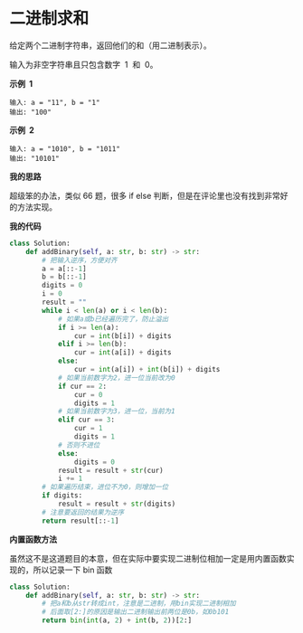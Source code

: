 # 二进制求和

给定两个二进制字符串，返回他们的和（用二进制表示）。

输入为非空字符串且只包含数字  1  和  0。

**示例  1**

```
输入: a = "11", b = "1"
输出: "100"
```

**示例  2**

```
输入: a = "1010", b = "1011"
输出: "10101"
```

**我的思路**

超级笨的办法，类似 66 题，很多 if else 判断，但是在评论里也没有找到非常好的方法实现。

**我的代码**

```python
class Solution:
    def addBinary(self, a: str, b: str) -> str:
        # 把输入逆序，方便对齐
        a = a[::-1]
        b = b[::-1]
        digits = 0
        i = 0
        result = ""
        while i < len(a) or i < len(b):
            # 如果a或b已经遍历完了，防止溢出
            if i >= len(a):
                cur = int(b[i]) + digits
            elif i >= len(b):
                cur = int(a[i]) + digits
            else:
                cur = int(a[i]) + int(b[i]) + digits
            # 如果当前数字为2，进一位当前改为0
            if cur == 2:
                cur = 0
                digits = 1
            # 如果当前数字为3，进一位，当前为1
            elif cur == 3:
                cur = 1
                digits = 1
            # 否则不进位
            else:
                digits = 0
            result = result + str(cur)
            i += 1
        # 如果遍历结束，进位不为0，则增加一位
        if digits:
            result = result + str(digits)
        # 注意要返回的结果为逆序
        return result[::-1]
```

**内置函数方法**

虽然这不是这道题目的本意，但在实际中要实现二进制位相加一定是用内置函数实现的，所以记录一下 bin 函数

```python
class Solution:
    def addBinary(self, a: str, b: str) -> str:
        # 把a和b从str转成int，注意是二进制，用bin实现二进制相加
        # 后面取[2:]的原因是输出二进制输出前两位是0b，如0b101
        return bin(int(a, 2) + int(b, 2))[2:]
```
